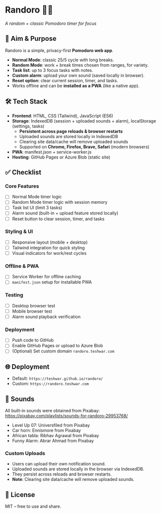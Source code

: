 # Randoro 🎲🍅

_A random + classic Pomodoro timer for focus_

## 🚀 Aim & Purpose

Randoro is a simple, privacy-first **Pomodoro web app**.

- **Normal Mode**: classic 25/5 cycle with long breaks.
- **Random Mode**: work + break times chosen from ranges, for variety.
- **Task list**: up to 3 focus tasks with notes.
- **Custom alarm**: upload your own sound (saved locally in browser).
- **Reset option**: clear current session, timer, and tasks.
- Works offline and can be **installed as a PWA** (like a native app).

## 🛠 Tech Stack

- **Frontend**: HTML, CSS (Tailwind), JavaScript (ES6)
- **Storage**: IndexedDB (session + uploaded sounds + alarm), localStorage (settings, tasks)
  - **Persistent across page reloads & browser restarts**
  - Uploaded sounds are stored locally in IndexedDB
  - Clearing site data/cache will remove uploaded sounds
  - Supported on **Chrome, Firefox, Brave, Safari** (modern browsers)
- **PWA**: manifest.json + service-worker.js
- **Hosting**: GitHub Pages or Azure Blob (static site)

## ✅ Checklist

### Core Features

- [ ] Normal Mode timer logic
- [ ] Random Mode timer logic with session memory
- [ ] Task list UI (limit 3 tasks)
- [ ] Alarm sound (built-in + upload feature stored locally)
- [ ] Reset button to clear session, timer, and tasks

### Styling & UI

- [ ] Responsive layout (mobile + desktop)
- [ ] Tailwind integration for quick styling
- [ ] Visual indicators for work/rest cycles

### Offline & PWA

- [ ] Service Worker for offline caching
- [ ] `manifest.json` setup for installable PWA

### Testing

- [ ] Desktop browser test
- [ ] Mobile browser test
- [ ] Alarm sound playback verification

### Deployment

- [ ] Push code to GitHub
- [ ] Enable GitHub Pages or upload to Azure Blob
- [ ] (Optional) Set custom domain `randoro.teshwar.com`

## 🌐 Deployment

- Default: `https://teshwar.github.io/randoro/`
- Custom: `https://randoro.teshwar.com`

## 🎵 Sounds

All built-in sounds were obtained from Pixabay:  
https://pixabay.com/playlists/sounds-for-randoro-29953768/

- Level Up 07: Universfiled from Pixabay
- Car horn: Ennismore from Pixabay
- African tabla: Ribhav Agrawal from Pixabay
- Funny Alarm: Abrar Ahmad from Pixabay

### Custom Uploads

- Users can upload their own notification sound.
- Uploaded sounds are stored locally in the browser via IndexedDB.
- They persist across reloads and browser restarts.
- **Note**: Clearing site data/cache will remove uploaded sounds.

## 📜 License

MIT – free to use and share.
